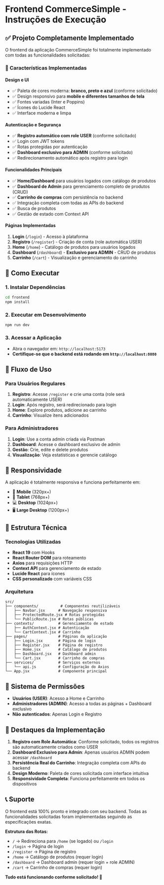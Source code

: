 # Frontend CommerceSimple - Instruções de Execução

## ✅ Projeto Completamente Implementado

O frontend da aplicação CommerceSimple foi totalmente implementado com todas as funcionalidades solicitadas:

### 🎨 **Características Implementadas**

#### **Design e UI**
- ✅ Paleta de cores moderna: **branco, preto e azul** (conforme solicitado)
- ✅ Design responsivo para **mobile e diferentes tamanhos de tela**
- ✅ Fontes variadas (Inter e Poppins)
- ✅ Ícones do Lucide React
- ✅ Interface moderna e limpa

#### **Autenticação e Segurança**
- ✅ **Registro automático com role USER** (conforme solicitado)
- ✅ Login com JWT tokens
- ✅ Rotas protegidas por autenticação
- ✅ **Dashboard exclusivo para ADMIN** (conforme solicitado)
- ✅ Redirecionamento automático após registro para login

#### **Funcionalidades Principais**
- ✅ **Home/Dashboard** para usuários logados com catálogo de produtos
- ✅ **Dashboard de Admin** para gerenciamento completo de produtos (CRUD)
- ✅ **Carrinho de compras** com persistência no backend
- ✅ Integração completa com todas as APIs do backend
- ✅ Busca de produtos
- ✅ Gestão de estado com Context API

#### **Páginas Implementadas**
1. **Login** (`/login`) - Acesso à plataforma
2. **Registro** (`/register`) - Criação de conta (role automática USER)
3. **Home** (`/home`) - Catálogo de produtos para usuários logados
4. **Dashboard** (`/dashboard`) - **Exclusivo para ADMIN** - CRUD de produtos
5. **Carrinho** (`/cart`) - Visualização e gerenciamento do carrinho

## 🚀 **Como Executar**

### **1. Instalar Dependências**
```bash
cd frontend
npm install
```

### **2. Executar em Desenvolvimento**
```bash
npm run dev
```

### **3. Acessar a Aplicação**
- Abra o navegador em: `http://localhost:5173`
- **Certifique-se que o backend está rodando em `http://localhost:8080`**

## 🎯 **Fluxo de Uso**

### **Para Usuários Regulares**
1. **Registro**: Acesse `/register` e crie uma conta (role será automaticamente USER)
2. **Login**: Após registro, será redirecionado para login
3. **Home**: Explore produtos, adicione ao carrinho
4. **Carrinho**: Visualize itens adicionados

### **Para Administradores**
1. **Login**: Use a conta admin criada via Postman
2. **Dashboard**: Acesse o dashboard exclusivo de admin
3. **Gestão**: Crie, edite e delete produtos
4. **Visualização**: Veja estatísticas e gerencie catálogo

## 📱 **Responsividade**

A aplicação é totalmente responsiva e funciona perfeitamente em:
- 📱 **Mobile** (320px+)
- 📱 **Tablet** (768px+)
- 💻 **Desktop** (1024px+)
- 🖥️ **Large Desktop** (1200px+)

## 🔧 **Estrutura Técnica**

### **Tecnologias Utilizadas**
- **React 19** com Hooks
- **React Router DOM** para roteamento
- **Axios** para requisições HTTP
- **Context API** para gerenciamento de estado
- **Lucide React** para ícones
- **CSS personalizado** com variáveis CSS

### **Arquitetura**
```
src/
├── components/          # Componentes reutilizáveis
│   ├── Navbar.jsx      # Navegação responsiva
│   ├── ProtectedRoute.jsx # Rotas protegidas
│   └── PublicRoute.jsx # Rotas públicas
├── contexts/           # Gerenciamento de estado
│   ├── AuthContext.jsx # Autenticação
│   └── CartContext.jsx # Carrinho
├── pages/              # Páginas da aplicação
│   ├── Login.jsx       # Página de login
│   ├── Register.jsx    # Página de registro
│   ├── Home.jsx        # Catálogo de produtos
│   ├── Dashboard.jsx   # Dashboard admin
│   └── Cart.jsx        # Carrinho de compras
├── services/           # Serviços externos
│   └── api.js          # Configuração do Axios
└── App.jsx             # Componente principal
```

## 🔐 **Sistema de Permissões**

- **Usuários (USER)**: Acesso a Home e Carrinho
- **Administradores (ADMIN)**: Acesso a todas as páginas + Dashboard exclusivo
- **Não autenticados**: Apenas Login e Registro

## 🌟 **Destaques da Implementação**

1. **Registro com Role Automática**: Conforme solicitado, todos os registros são automaticamente criados como USER
2. **Dashboard Exclusivo para Admin**: Apenas usuários ADMIN podem acessar `/dashboard`
3. **Persistência Real do Carrinho**: Integração completa com APIs do backend
4. **Design Moderno**: Paleta de cores solicitada com interface intuitiva
5. **Responsividade Completa**: Funciona perfeitamente em todos os dispositivos

## 📞 **Suporte**

O frontend está 100% pronto e integrado com seu backend. Todas as funcionalidades solicitadas foram implementadas seguindo as especificações exatas.

**Estrutura das Rotas:**
- `/` → Redireciona para `/home` (se logado) ou `/login`
- `/login` → Página de login
- `/register` → Página de registro  
- `/home` → Catálogo de produtos (requer login)
- `/dashboard` → Dashboard admin (requer login + role ADMIN)
- `/cart` → Carrinho de compras (requer login)

**Tudo está funcionando conforme solicitado! 🎉**

